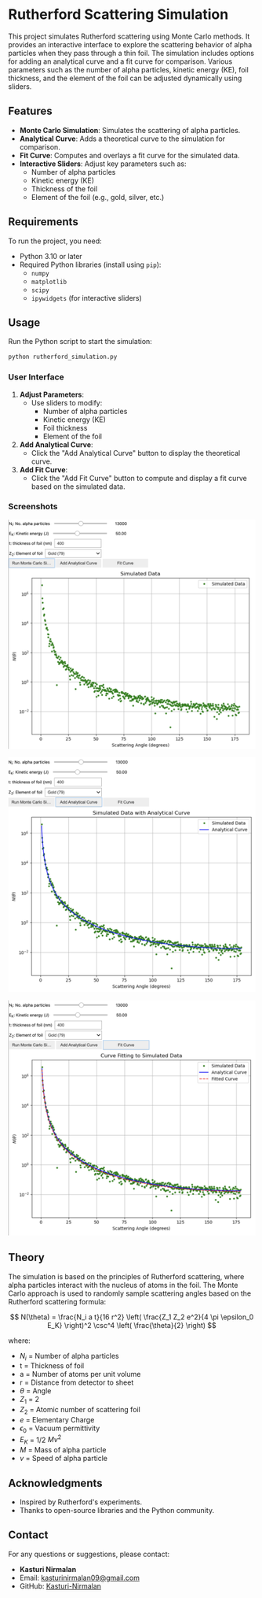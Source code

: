 # Rutherford Scattering Simulation

This project simulates Rutherford scattering using Monte Carlo methods. It provides an interactive interface to explore the scattering behavior of alpha particles when they pass through a thin foil. The simulation includes options for adding an analytical curve and a fit curve for comparison. Various parameters such as the number of alpha particles, kinetic energy (KE), foil thickness, and the element of the foil can be adjusted dynamically using sliders.

## Features
- **Monte Carlo Simulation**: Simulates the scattering of alpha particles.
- **Analytical Curve**: Adds a theoretical curve to the simulation for comparison.
- **Fit Curve**: Computes and overlays a fit curve for the simulated data.
- **Interactive Sliders**: Adjust key parameters such as:
  - Number of alpha particles
  - Kinetic energy (KE)
  - Thickness of the foil
  - Element of the foil (e.g., gold, silver, etc.)

## Requirements
To run the project, you need:

- Python 3.10 or later
- Required Python libraries (install using `pip`):
  - `numpy`
  - `matplotlib`
  - `scipy`
  - `ipywidgets` (for interactive sliders)

## Usage
Run the Python script to start the simulation:
```bash
python rutherford_simulation.py
```

### User Interface
1. **Adjust Parameters**:
   - Use sliders to modify:
     - Number of alpha particles
     - Kinetic energy (KE)
     - Foil thickness
     - Element of the foil
2. **Add Analytical Curve**:
   - Click the "Add Analytical Curve" button to display the theoretical curve.
3. **Add Fit Curve**:
   - Click the "Add Fit Curve" button to compute and display a fit curve based on the simulated data.

### Screenshots
![](images/Monte_Carlo_simulation.png)

![](images/Analytical_curve_button.png)

![](images/Fit_curve_button.png)

## Theory
The simulation is based on the principles of Rutherford scattering, where alpha particles interact with the nucleus of atoms in the foil. The Monte Carlo approach is used to randomly sample scattering angles based on the Rutherford scattering formula:

$$
N(\theta) = \frac{N_i a t}{16 r^2} \left( \frac{Z_1 Z_2 e^2}{4 \pi \epsilon_0 E_K} \right)^2 \csc^4 \left( \frac{\theta}{2} \right)
$$

where:
- $N_i$ = Number of alpha particles
- t = Thickness of foil
- a = Number of atoms per unit volume
- r = Distance from detector to sheet
- $\theta$ = Angle
- $Z_1$ = 2
- $Z_2$ = Atomic number of scattering foil
- $e$ = Elementary Charge
- $\epsilon_0$ = Vacuum permittivity
- $E_K$ = 1/2 $Mv^2$
- $M$ = Mass of alpha particle
- $v$ = Speed of alpha particle

## Acknowledgments
- Inspired by Rutherford's experiments.
- Thanks to open-source libraries and the Python community.

## Contact
For any questions or suggestions, please contact:
- **Kasturi Nirmalan**
- Email: kasturinirmalan09@gmail.com
- GitHub: [Kasturi-Nirmalan](https://github.com/Kasturi-Nirmalan)

